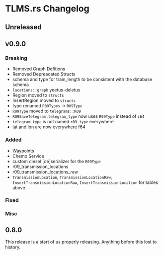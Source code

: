 # TLMS.rs Changelog

## Unreleased

## v0.9.0

### Breaking

- Removed Graph Defitions
- Removed Depreacated Structs
- schema and type for train_length to be consistent with the database schema
- `locations::graph` yeetus-deletus
- Region moved to `structs`
- InsertRegion moved to `structs`
- type renamed `R09Types` -> `R09Type`
- `R09Type` moved to `telegrams::R09`
- `R09SaveTelegram.telegram_type` now uses `R09Type` instead of `i64`
- `telegram_type` is not named `r09_type` everywhere
- lat and lon are now everywhere f64

### Added

- Waypoints
- Chemo Service
- custom diesel \[de\]serializer for the `R09Type`
- r09_transmission_locations
- r09_transmission_locations_raw
- `TransmissionLocation`, `TransmissionLocationRaw`, `InsertTransmissionLocationRaw`, `InsertTransmissionLocation` for tables above

### Fixed

### Misc

## 0.8.0
This release is a start of us properly releasing. Anything before this lost to
history.



